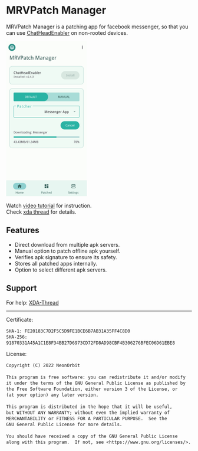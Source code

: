 # MRVPatch Manager

MRVPatch Manager is a patching app for facebook messenger, so that you can use [ChatHeadEnabler](https://github.com/NeonOrbit/ChatHeadEnabler) on non-rooted devices.

<picture><img src="resource/screenshot.png" height=420/></picture>

Watch [video tutorial](https://www.youtube.com/watch?v=UxHSTHam42w) for instruction.  
Check [xda thread](https://forum.xda-developers.com/t/4331215) for details.

## Features
- Direct download from multiple apk servers.
- Manual option to patch offline apk yourself.
- Verifies apk signature to ensure its safety.
- Stores all patched apps internally.
- Option to select different apk servers.

## Support
For help: [XDA-Thread](https://forum.xda-developers.com/t/4331215)

------------
Certificate:
```
SHA-1: FE20183C7D2F5C5D9FE1BCE6B7AB31A35FF4C8D0
SHA-256: 91870331A45A1C1E8F34BB27D6973CD72FD8AD98CBF4B306276BFEC06D61EBE8
```
License:
```
Copyright (C) 2022 NeonOrbit

This program is free software: you can redistribute it and/or modify
it under the terms of the GNU General Public License as published by
the Free Software Foundation, either version 3 of the License, or
(at your option) any later version.

This program is distributed in the hope that it will be useful,
but WITHOUT ANY WARRANTY; without even the implied warranty of
MERCHANTABILITY or FITNESS FOR A PARTICULAR PURPOSE.  See the
GNU General Public License for more details.

You should have received a copy of the GNU General Public License
along with this program.  If not, see <https://www.gnu.org/licenses/>.
```

